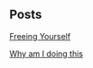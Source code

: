 ## Posts

[Freeing Yourself](https://czhang2718.github.io/blog/posts/2021-11-4-freeing-yourself.md)

[Why am I doing this](https://czhang2718.github.io/blog/posts/2021-11-4-why-am-i-doing-this.md)

